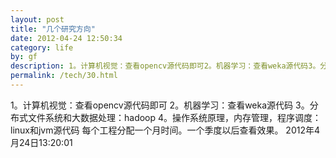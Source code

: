 ```yaml
---
layout: post
title: "几个研究方向"
date: 2012-04-24 12:50:34
category: life
by: gf
description: 1。计算机视觉：查看opencv源代码即可2。机器学习：查看weka源代码3。分布式文件系统和大数据处理：hadoop4。操作系统原理，内存管理，程序调度：linux和jvm源代码每个工程分配一个月时
permalink: /tech/30.html
---
```

1。计算机视觉：查看opencv源代码即可 2。机器学习：查看weka源代码 3。分布式文件系统和大数据处理：hadoop 4。操作系统原理，内存管理，程序调度：linux和jvm源代码 每个工程分配一个月时间。一个季度以后查看效果。 2012年4月24日13:20:01  